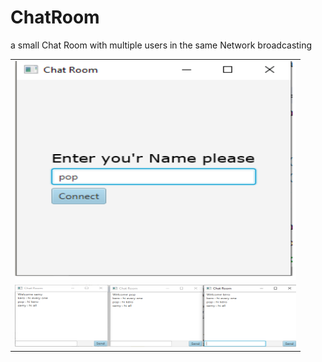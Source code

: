 # ChatRoom
a small Chat Room with multiple users in the same Network broadcasting 
<table> 
  <tr>
    <td><img src="1.png" width=450 height=350></td>
  </tr>
  <tr>
  <td><img src="2.png" width=450 height=100></td>
  </tr>
 </table>
